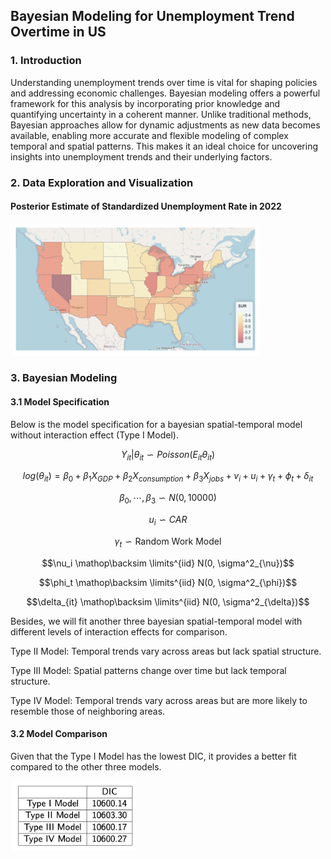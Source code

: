 ## Bayesian Modeling for Unemployment Trend Overtime in US

### 1. Introduction

Understanding unemployment trends over time is vital for shaping policies and addressing economic challenges. Bayesian modeling offers a powerful framework for this analysis by incorporating prior knowledge and quantifying uncertainty in a coherent manner. Unlike traditional methods, Bayesian approaches allow for dynamic adjustments as new data becomes available, enabling more accurate and flexible modeling of complex temporal and spatial patterns. This makes it an ideal choice for uncovering insights into unemployment trends and their underlying factors.

### 2.  Data Exploration and Visualization

#### Posterior Estimate of Standardized Unemployment Rate in 2022

<img src="docs/map.png" width="400" />

### 3. Bayesian Modeling

#### 3.1 Model Specification

Below is the model specification for a bayesian spatial-temporal model without interaction effect (Type I Model). 

$$Y_{it}|\theta_{it} \backsim Poisson(E_{it}\theta_{it})$$

$$log(\theta_{it}) = \beta_0 + \beta_1 X_{GDP} + \beta_2 X_{consumption} + \beta_3 X_{jobs} + v_i + u_i + \gamma_t + \phi_t + \delta_{it}$$

$$\beta_0, \cdots, \beta_3 \backsim N(0, 10000)$$

$$u_i \backsim CAR$$

$$\gamma_t \backsim \text{Random Work Model}$$

$$\nu_i \mathop\backsim \limits^{iid} N(0, \sigma^2_{\nu})$$

$$\phi_t \mathop\backsim \limits^{iid} N(0, \sigma^2_{\phi})$$

$$\delta_{it} \mathop\backsim \limits^{iid} N(0, \sigma^2_{\delta})$$

Besides, we will fit another three bayesian spatial-temporal model with different levels of interaction effects for comparison.

Type II Model: Temporal trends vary across areas but lack spatial structure.

Type III Model: Spatial patterns change over time but lack temporal structure.

Type IV Model: Temporal trends vary across areas but are more likely to resemble those of neighboring areas.

#### 3.2 Model Comparison

Given that the Type I Model has the lowest DIC, it provides a better fit compared to the other three models.

<img src="docs/DIC.png" width="200" />
